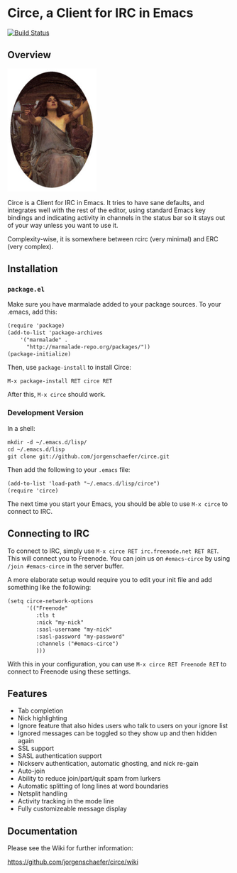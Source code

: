 # Circe, a Client for IRC in Emacs

[![Build Status](https://api.travis-ci.org/jorgenschaefer/circe.png?branch=master)](https://travis-ci.org/jorgenschaefer/circe)

## Overview

![Logo](images/circe.jpg)

Circe is a Client for IRC in Emacs. It tries to have sane defaults,
and integrates well with the rest of the editor, using standard Emacs
key bindings and indicating activity in channels in the status bar so
it stays out of your way unless you want to use it.

Complexity-wise, it is somewhere between rcirc (very minimal) and ERC
(very complex).

## Installation

### `package.el`

Make sure you have marmalade added to your package sources. To your
.emacs, add this:

```Lisp
(require 'package)
(add-to-list 'package-archives
    '("marmalade" .
      "http://marmalade-repo.org/packages/"))
(package-initialize)
```

Then, use `package-install` to install Circe:

```
M-x package-install RET circe RET
```

After this, `M-x circe` should work.

### Development Version

In a shell:

```Shell
mkdir -d ~/.emacs.d/lisp/
cd ~/.emacs.d/lisp
git clone git://github.com/jorgenschaefer/circe.git
```

Then add the following to your `.emacs` file:

```Lisp
(add-to-list 'load-path "~/.emacs.d/lisp/circe")
(require 'circe)
```

The next time you start your Emacs, you should be able to use
`M-x circe` to connect to IRC.

## Connecting to IRC

To connect to IRC, simply use `M-x circe RET irc.freenode.net RET
RET`. This will connect you to Freenode. You can join us on
`#emacs-circe` by using `/join #emacs-circe` in the server buffer.

A more elaborate setup would require you to edit your init file and
add something like the following:

```Lisp
(setq circe-network-options
      '(("Freenode"
         :tls t
         :nick "my-nick"
         :sasl-username "my-nick"
         :sasl-password "my-password"
         :channels ("#emacs-circe")
         )))

```

With this in your configuration, you can use `M-x circe RET Freenode
RET` to connect to Freenode using these settings.

## Features

- Tab completion
- Nick highlighting
- Ignore feature that also hides users who talk to users on your
  ignore list
- Ignored messages can be toggled so they show up and then hidden
  again
- SSL support
- SASL authentication support
- Nickserv authentication, automatic ghosting, and nick re-gain
- Auto-join
- Ability to reduce join/part/quit spam from lurkers
- Automatic splitting of long lines at word boundaries
- Netsplit handling
- Activity tracking in the mode line
- Fully customizeable message display

## Documentation

Please see the Wiki for further information:

https://github.com/jorgenschaefer/circe/wiki
